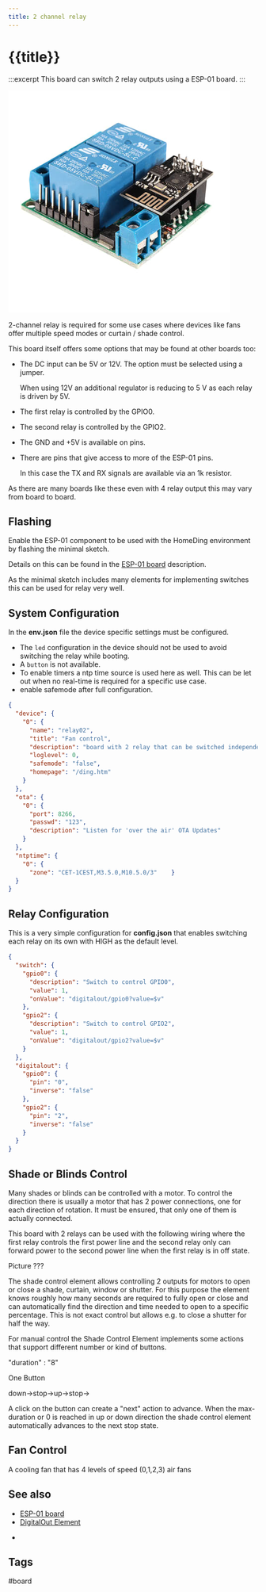```yaml
---
title: 2 channel relay
---
```


# {{title}}

:::excerpt
This board can switch 2 relay outputs using a ESP-01 board.
:::

![2 channel relay board](/boards/2-channel-relay.jpg)

2-channel relay is required for some use cases where devices like fans offer multiple speed modes or curtain / shade control.


This board itself offers some options that may be found at other boards too:

* The DC input can be 5V or 12V. The option must be selected using a jumper.

  When using 12V an additional regulator is reducing to 5 V as each relay is driven by 5V.

* The first relay is controlled by the GPIO0.

* The second relay is controlled by the GPIO2.

* The GND and +5V is available on pins.
  
* There are pins that give access to more of the ESP-01 pins.

  In this case the TX and RX signals are available via an 1k resistor.

As there are many boards like these even with 4 relay output this may vary from board to board.


## Flashing

Enable the ESP-01 component to be used with the HomeDing environment by flashing the minimal sketch.

Details on this can be found in the [ESP-01 board](/boards/esp01.md) description.

As the minimal sketch includes many elements for implementing switches this can be used for relay very well.


## System Configuration

In the **env.json** file the device specific settings must be configured.

* The `led` configuration in the device should not be used to avoid switching the relay while booting.
* A `button` is not available.
* To enable timers a ntp time source is used here as well. This can be let out when no real-time is required for a specific use case.
* enable safemode after full configuration.
 
``` json
{
  "device": {
    "0": {
      "name": "relay02",
      "title": "Fan control",
      "description": "board with 2 relay that can be switched independently.",
      "loglevel": 0,
      "safemode": "false",
      "homepage": "/ding.htm"
    }
  },
  "ota": {
    "0": {
      "port": 8266,
      "passwd": "123",
      "description": "Listen for 'over the air' OTA Updates"
    }
  },
  "ntptime": {
    "0": {
      "zone": "CET-1CEST,M3.5.0,M10.5.0/3"    }
  }
}
```

## Relay Configuration

This is a very simple configuration for **config.json** that enables switching each relay on its own with HIGH as the default level.

``` json
{
  "switch": {
    "gpio0": {
      "description": "Switch to control GPIO0",
      "value": 1,
      "onValue": "digitalout/gpio0?value=$v"
    },
    "gpio2": {
      "description": "Switch to control GPIO2",
      "value": 1,
      "onValue": "digitalout/gpio2?value=$v"
    }
  },
  "digitalout": {
    "gpio0": {
      "pin": "0",
      "inverse": "false"
    },
    "gpio2": {
      "pin": "2",
      "inverse": "false"
    }
  }
}
```


## Shade or Blinds Control

Many shades or blinds can be controlled with a motor.
To control the direction there is usually a motor that has 2 power connections, one for each direction of rotation.
It must be ensured, that only one of them is actually connected.

This  board with 2 relays can be used with the following wiring where the first relay controls the first power line and the second relay only can forward power to the second power line when the first relay is in off state.

Picture ???

<!-- https://www.clauss-markisen.de/uploads/media/2014-01-CM-Anschlusshinweise.pdf -->
<!-- There is a special Element that controls 2 relays for this purpose that also controls and tracks the time the motor requires to open or close completely or partly. -->
<!-- ShadeControlElement ??? -->

The shade control element allows controlling 2 outputs for motors to open or close a shade, curtain, window or shutter. For this purpose the element
knows roughly how many seconds are required to fully open or close and can automatically find the direction and time needed to open to a specific percentage. This is not exact control but allows e.g. to close a shutter for half the way.

For manual control the Shade Control Element implements some actions that support different number or kind of buttons.

"duration" : "8"

One Button

down->stop->up->stop->

A click on the button can create a "next" action to advance. When the max-duration or 0 is reached in up or down direction the shade control element automatically advances to the next stop state. 


## Fan Control

A cooling fan that has 4 levels of speed (0,1,2,3)  air fans

## See also

* [ESP-01 board](/boards/esp01.md)
* [DigitalOut Element](/elements/digitalout.md)

<!-- * <https://www.youtube.com/watch?v=qahdTG4TE-A> -->
* 
## Tags

#board
